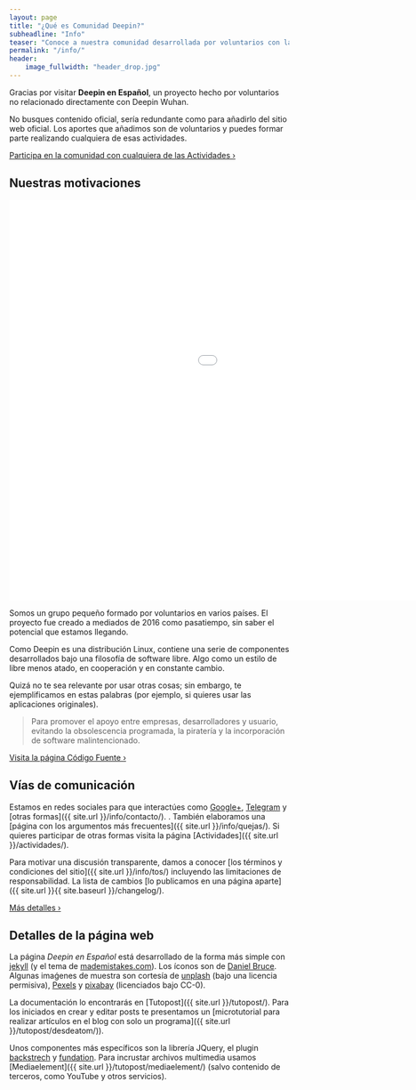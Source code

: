 ```yaml
---
layout: page
title: "¿Qué es Comunidad Deepin?"
subheadline: "Info"
teaser: "Conoce a nuestra comunidad desarrollada por voluntarios con la intención de interaccionar al sistema operativo y proyectos relacionados a Linux."
permalink: "/info/"
header:
    image_fullwidth: "header_drop.jpg"
---
```


Gracias por visitar **Deepin en Español**, un proyecto hecho por voluntarios no relacionado directamente con Deepin Wuhan.

No busques contenido oficial, sería redundante como para añadirlo del sitio web oficial. Los aportes que añadimos son de voluntarios y puedes formar parte realizando cualquiera de esas actividades.

<a class="radius button small" href="{{ site.url }}{{ site.baseurl }}/actividades/">Participa en la comunidad con cualquiera de las Actividades ›</a>

## Nuestras motivaciones
<div class="flex-video">
        <iframe width="1280" height="720" src="//www.youtube.com/embed/dBAqsfE512g" frameborder="0" allowfullscreen></iframe>
</div>

Somos un grupo pequeño formado por voluntarios en varios países. El proyecto fue creado a mediados de 2016 como pasatiempo, sin saber el potencial que estamos llegando.

Como Deepin es una distribución Linux, contiene una serie de componentes desarrollados bajo una filosofía de software libre. Algo como un estilo de libre menos atado, en cooperación y en constante cambio.

Quizá no te sea relevante por usar otras cosas; sin embargo, te ejemplificamos en estas palabras (por ejemplo, si quieres usar las aplicaciones originales).

>Para promover el apoyo entre empresas, desarrolladores y usuario, evitando la obsolescencia programada, la piratería y la incorporación de software malintencionado.

<a class="radius button small" href="{{ site.url }}{{ site.baseurl }}/source/">Visita la página Código Fuente ›</a>

## Vías de comunicación
Estamos en redes sociales para que interactúes como [Google+](https://plus.google.com/communities/115544729561220868525), [Telegram](http://telegram.me/deepinenespanol) y [otras formas]({{ site.url }}/info/contacto/). . También elaboramos una [página con los argumentos más frecuentes]({{ site.url }}/info/quejas/). Si quieres participar de otras formas visita la página [Actividades]({{ site.url }}/actividades/).

Para motivar una discusión transparente, damos a conocer [los términos y condiciones del sitio]({{ site.url }}/info/tos/) incluyendo las limitaciones de responsabilidad. La lista de cambios [lo publicamos en una página aparte]({{ site.url }}{{ site.baseurl }}/changelog/).

<a class="radius button small" href="{{ site.url }}{{ site.baseurl }}/info/contacto/">Más detalles ›</a>

## Detalles de la página web
La página *Deepin en Español* está desarrollado de la forma más simple con [jekyll](http://jekyll.org/) (y el tema de [mademistakes.com](http://mademistakes.com/work/jekyll-themes/)). Los íconos son de [Daniel Bruce](http://entypo.com/). Algunas imaǵenes de muestra son cortesía de [unplash](http://unsplash.com/) (bajo una licencia permisiva), [Pexels](https://www.pexels.com/) y [pixabay](http://pixabay.com) (licenciados bajo CC-0).

La documentación lo encontrarás en [Tutopost]({{ site.url }}/tutopost/). Para los iniciados en crear y editar posts te presentamos un [microtutorial para realizar artículos en el blog con solo un programa]({{ site.url }}/tutopost/desdeatom/)).

Unos componentes más específicos son la librería JQuery, el plugin [backstrech](http://srobbin.com/jquery-plugins/backstretch/) y [fundation](http://foundation.zurb.com/). Para incrustar archivos multimedia usamos [Mediaelement]({{ site.url }}/tutopost/mediaelement/) (salvo contenido de terceros, como YouTube y otros servicios).

